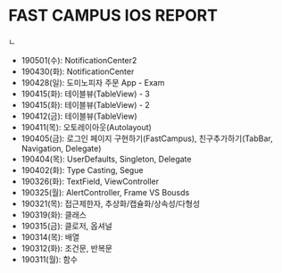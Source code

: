 # FAST CAMPUS IOS REPORT

ㄴ
* 190501(수): NotificationCenter2
* 190430(화): NotificationCenter
* 190428(일): 도미노피자 주문 App - Exam
* 190415(화): 테이블뷰(TableView) - 3
* 190415(화): 테이블뷰(TableView) - 2
* 190412(금): 테이블뷰(TableView)
* 190411(목): 오토레이아웃(Autolayout)
* 190405(금): 로그인 페이지 구현하기(FastCampus), 친구추가하기(TabBar, Navigation, Delegate)
* 190404(목): UserDefaults, Singleton, Delegate
* 190402(화): Type Casting, Segue
* 190326(화): TextField, ViewController
* 190325(월): AlertController, Frame VS Bousds
* 190321(목): 접근제한자, 추상화/캡슐화/상속성/다형성
* 190319(화): 클래스
* 190315(금): 클로저, 옵셔널
* 190314(목): 배열
* 190312(화): 조건문, 반복문
* 190311(월): 함수
